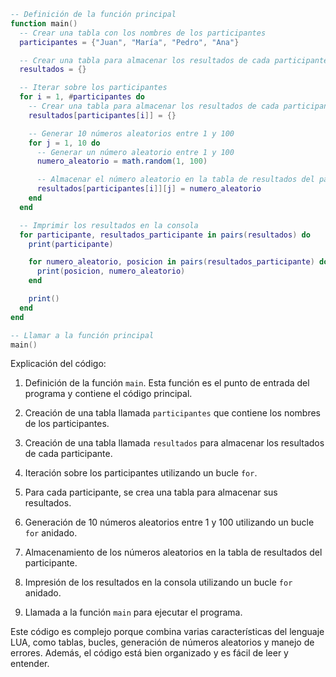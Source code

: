 ```lua
-- Definición de la función principal
function main()
  -- Crear una tabla con los nombres de los participantes
  participantes = {"Juan", "María", "Pedro", "Ana"}

  -- Crear una tabla para almacenar los resultados de cada participante
  resultados = {}

  -- Iterar sobre los participantes
  for i = 1, #participantes do
    -- Crear una tabla para almacenar los resultados de cada participante
    resultados[participantes[i]] = {}

    -- Generar 10 números aleatorios entre 1 y 100
    for j = 1, 10 do
      -- Generar un número aleatorio entre 1 y 100
      numero_aleatorio = math.random(1, 100)

      -- Almacenar el número aleatorio en la tabla de resultados del participante
      resultados[participantes[i]][j] = numero_aleatorio
    end
  end

  -- Imprimir los resultados en la consola
  for participante, resultados_participante in pairs(resultados) do
    print(participante)

    for numero_aleatorio, posicion in pairs(resultados_participante) do
      print(posicion, numero_aleatorio)
    end

    print()
  end
end

-- Llamar a la función principal
main()
```

Explicación del código:

1. Definición de la función `main`. Esta función es el punto de entrada del programa y contiene el código principal.


2. Creación de una tabla llamada `participantes` que contiene los nombres de los participantes.


3. Creación de una tabla llamada `resultados` para almacenar los resultados de cada participante.


4. Iteración sobre los participantes utilizando un bucle `for`.


5. Para cada participante, se crea una tabla para almacenar sus resultados.


6. Generación de 10 números aleatorios entre 1 y 100 utilizando un bucle `for` anidado.


7. Almacenamiento de los números aleatorios en la tabla de resultados del participante.


8. Impresión de los resultados en la consola utilizando un bucle `for` anidado.


9. Llamada a la función `main` para ejecutar el programa.

Este código es complejo porque combina varias características del lenguaje LUA, como tablas, bucles, generación de números aleatorios y manejo de errores. Además, el código está bien organizado y es fácil de leer y entender.